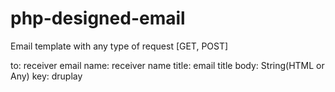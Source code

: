 # php-designed-email
Email template with any type of request [GET, POST]

to: receiver email
name: receiver name
title: email title
body: String(HTML or Any)
key: druplay
